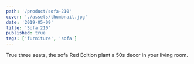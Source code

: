 ```yaml
---
path: '/product/sofa-210'
cover: './assets/thumbnail.jpg'
date: '2019-05-09'
title: 'Sofa 210'
published: true
tags: ['furniture', 'sofa']
---
```

True three seats, the sofa Red Edition plant a 50s decor in your living room.